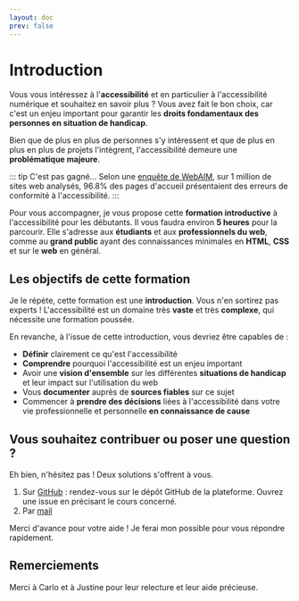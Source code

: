 ```yaml
---
layout: doc
prev: false
---
```


# Introduction

Vous vous intéressez à l'**accessibilité** et en particulier à l'accessibilité numérique et souhaitez en savoir plus ?
Vous avez fait le bon choix, car c'est un enjeu important pour garantir les **droits fondamentaux des personnes en situation de handicap**.

Bien que de plus en plus de personnes s'y intéressent et que de plus en plus en plus de projets l'intègrent,
l'accessibilité demeure une **problématique majeure**.

::: tip C'est pas gagné...
Selon une [enquête de WebAIM](https://webaim.org/projects/million/), sur 1 million de sites web analysés, 
96.8% des pages d'accueil présentaient des erreurs de conformité à l'accessibilité.
:::

Pour vous accompagner, je vous propose cette **formation introductive** à l'accessibilité pour les débutants.
Il vous faudra environ **5 heures** pour la parcourir.
Elle s'adresse aux **étudiants** et aux **professionnels du web**, 
comme au **grand public** ayant des connaissances minimales en **HTML**, **CSS** et sur le **web** en général.

## Les objectifs de cette formation 

Je le répète, cette formation est une **introduction**.
Vous n'en sortirez pas experts !
L'accessibilité est un domaine très **vaste** et très **complexe**, qui nécessite une formation poussée.

En revanche, à l'issue de cette introduction, vous devriez être capables de :

- **Définir** clairement ce qu'est l'accessibilité
- **Comprendre** pourquoi l'accessibilité est un enjeu important
- Avoir une **vision d'ensemble** sur les différentes **situations de handicap** et leur impact sur l'utilisation du web
- Vous **documenter** auprès de **sources fiables** sur ce sujet
- Commencer à **prendre des décisions** liées à l'accessibilité dans votre vie professionnelle et personnelle **en connaissance de cause**

## Vous souhaitez contribuer ou poser une question ?

Eh bien, n'hésitez pas ! 
Deux solutions s'offrent à vous.

1. Sur [GitHub](https://github.com/paulinegilg/caradoc/issues) : rendez-vous sur le dépôt GitHub de la plateforme. Ouvrez une issue en précisant le cours concerné.
2. Par [mail](mailto:paulinegilg@protonmail.com)

Merci d'avance pour votre aide ! Je ferai mon possible pour vous répondre rapidement.

## Remerciements

Merci à Carlo et à Justine pour leur relecture et leur aide précieuse.